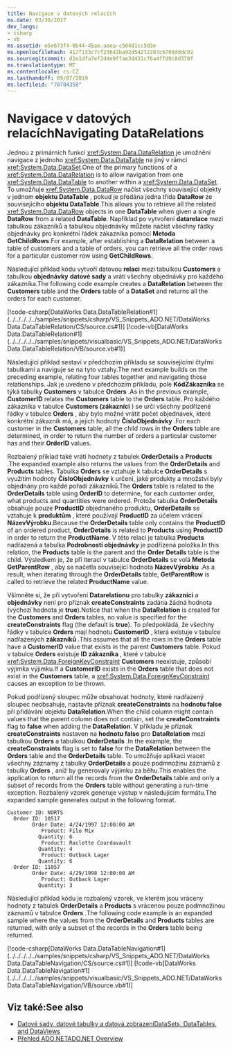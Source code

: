 ```yaml
---
title: Navigace v datových relacích
ms.date: 03/30/2017
dev_langs:
- csharp
- vb
ms.assetid: e5e673f4-9b44-45ae-aaea-c504d1cc5d3e
ms.openlocfilehash: 412f133c7cf23642ba92d54272287cb708dddc92
ms.sourcegitcommit: d2e1dfa7ef2d4e9ffae3d431cf6a4ffd9c8d378f
ms.translationtype: MT
ms.contentlocale: cs-CZ
ms.lasthandoff: 09/07/2019
ms.locfileid: "70784358"
---
```

# <a name="navigating-datarelations"></a><span data-ttu-id="7d4c5-102">Navigace v datových relacích</span><span class="sxs-lookup"><span data-stu-id="7d4c5-102">Navigating DataRelations</span></span>
<span data-ttu-id="7d4c5-103">Jednou z primárních funkcí <xref:System.Data.DataRelation> je umožnění navigace z jednoho <xref:System.Data.DataTable> na jiný v rámci <xref:System.Data.DataSet>.</span><span class="sxs-lookup"><span data-stu-id="7d4c5-103">One of the primary functions of a <xref:System.Data.DataRelation> is to allow navigation from one <xref:System.Data.DataTable> to another within a <xref:System.Data.DataSet>.</span></span> <span data-ttu-id="7d4c5-104">To umožňuje <xref:System.Data.DataRow> načíst všechny související objekty v jednom **objektu DataTable** , pokud je předána jedna třída **DataRow** ze souvisejícího **objektu DataTable**.</span><span class="sxs-lookup"><span data-stu-id="7d4c5-104">This allows you to retrieve all the related <xref:System.Data.DataRow> objects in one **DataTable** when given a single **DataRow** from a related **DataTable**.</span></span> <span data-ttu-id="7d4c5-105">Například po vytvoření **datarelace** mezi tabulkou zákazníků a tabulkou objednávky můžete načíst všechny řádky objednávky pro konkrétní řádek zákazníka pomocí **Metoda GetChildRows**.</span><span class="sxs-lookup"><span data-stu-id="7d4c5-105">For example, after establishing a **DataRelation** between a table of customers and a table of orders, you can retrieve all the order rows for a particular customer row using **GetChildRows**.</span></span>  
  
 <span data-ttu-id="7d4c5-106">Následující příklad kódu vytvoří datovou **relaci** mezi tabulkou **Customers** a tabulkou **objednávky** **datové sady** a vrátí všechny objednávky pro každého zákazníka.</span><span class="sxs-lookup"><span data-stu-id="7d4c5-106">The following code example creates a **DataRelation** between the **Customers** table and the **Orders** table of a **DataSet** and returns all the orders for each customer.</span></span>  
  
 [!code-csharp[DataWorks Data.DataTableRelation#1](../../../../../samples/snippets/csharp/VS_Snippets_ADO.NET/DataWorks Data.DataTableRelation/CS/source.cs#1)]
 [!code-vb[DataWorks Data.DataTableRelation#1](../../../../../samples/snippets/visualbasic/VS_Snippets_ADO.NET/DataWorks Data.DataTableRelation/VB/source.vb#1)]  
  
 <span data-ttu-id="7d4c5-107">Následující příklad sestaví v předchozím příkladu se souvisejícími čtyřmi tabulkami a naviguje se na tyto vztahy.</span><span class="sxs-lookup"><span data-stu-id="7d4c5-107">The next example builds on the preceding example, relating four tables together and navigating those relationships.</span></span> <span data-ttu-id="7d4c5-108">Jak je uvedeno v předchozím příkladu, pole **KódZákazníka** se týká tabulky **Customers** v tabulce **Orders** .</span><span class="sxs-lookup"><span data-stu-id="7d4c5-108">As in the previous example, **CustomerID** relates the **Customers** table to the **Orders** table.</span></span> <span data-ttu-id="7d4c5-109">Pro každého zákazníka v tabulce **Customers (zákazníci** ) se určí všechny podřízené řádky v tabulce **Orders** , aby bylo možné vrátit počet objednávek, které konkrétní zákazník má, a jejich hodnoty **ČísloObjednávky** .</span><span class="sxs-lookup"><span data-stu-id="7d4c5-109">For each customer in the **Customers** table, all the child rows in the **Orders** table are determined, in order to return the number of orders a particular customer has and their **OrderID** values.</span></span>  
  
 <span data-ttu-id="7d4c5-110">Rozbalený příklad také vrátí hodnoty z tabulek **OrderDetails** a **Products** .</span><span class="sxs-lookup"><span data-stu-id="7d4c5-110">The expanded example also returns the values from the **OrderDetails** and **Products** tables.</span></span> <span data-ttu-id="7d4c5-111">Tabulka **Orders** se vztahuje k tabulce **OrderDetails** s využitím hodnoty **ČísloObjednávky** k určení, jaké produkty a množství byly objednány pro každé pořadí zákazníků.</span><span class="sxs-lookup"><span data-stu-id="7d4c5-111">The **Orders** table is related to the **OrderDetails** table using **OrderID** to determine, for each customer order, what products and quantities were ordered.</span></span> <span data-ttu-id="7d4c5-112">Protože tabulka **OrderDetails** obsahuje pouze **ProductID** objednaného produktu, **OrderDetails** se vztahuje k **produktům** , které používají **ProductID** za účelem vrácení **NázevVýrobku**.</span><span class="sxs-lookup"><span data-stu-id="7d4c5-112">Because the **OrderDetails** table only contains the **ProductID** of an ordered product, **OrderDetails** is related to **Products** using **ProductID** in order to return the **ProductName**.</span></span> <span data-ttu-id="7d4c5-113">V této relaci je tabulka **Products** nadřazená a tabulka **Podrobnosti objednávky** je podřízená položka.</span><span class="sxs-lookup"><span data-stu-id="7d4c5-113">In this relation, the **Products** table is the parent and the **Order Details** table is the child.</span></span> <span data-ttu-id="7d4c5-114">Výsledkem je, že při iteraci v tabulce **OrderDetails** se volá **Metoda GetParentRow** , aby se načetla související hodnota **NázevVýrobku** .</span><span class="sxs-lookup"><span data-stu-id="7d4c5-114">As a result, when iterating through the **OrderDetails** table, **GetParentRow** is called to retrieve the related **ProductName** value.</span></span>  
  
 <span data-ttu-id="7d4c5-115">Všimněte si, že při vytvoření **Datarelationu** pro tabulky **zákazníci** a **objednávky** není pro příznak **createConstraints** zadána žádná hodnota (výchozí hodnota je **true**).</span><span class="sxs-lookup"><span data-stu-id="7d4c5-115">Notice that when the **DataRelation** is created for the **Customers** and **Orders** tables, no value is specified for the **createConstraints** flag (the default is **true**).</span></span> <span data-ttu-id="7d4c5-116">To předpokládá, že všechny řádky v tabulce **Orders** mají hodnotu **CustomerID** , která existuje v tabulce nadřazených **zákazníků** .</span><span class="sxs-lookup"><span data-stu-id="7d4c5-116">This assumes that all the rows in the **Orders** table have a **CustomerID** value that exists in the parent **Customers** table.</span></span> <span data-ttu-id="7d4c5-117">Pokud v tabulce **Orders** existuje **ID zákazníka** , které v tabulce <xref:System.Data.ForeignKeyConstraint> **Customers** neexistuje, způsobí výjimka výjimku.</span><span class="sxs-lookup"><span data-stu-id="7d4c5-117">If a **CustomerID** exists in the **Orders** table that does not exist in the **Customers** table, a <xref:System.Data.ForeignKeyConstraint> causes an exception to be thrown.</span></span>  
  
 <span data-ttu-id="7d4c5-118">Pokud podřízený sloupec může obsahovat hodnoty, které nadřazený sloupec neobsahuje, nastavte příznak **createConstraints** na **hodnotu false** při přidávání objektu **DataRelation**.</span><span class="sxs-lookup"><span data-stu-id="7d4c5-118">When the child column might contain values that the parent column does not contain, set the **createConstraints** flag to **false** when adding the **DataRelation**.</span></span> <span data-ttu-id="7d4c5-119">V příkladu je příznak **createConstraints** nastaven na **hodnotu false** pro **DataRelation** mezi tabulkou **Orders** a tabulkou **OrderDetails** .</span><span class="sxs-lookup"><span data-stu-id="7d4c5-119">In the example, the **createConstraints** flag is set to **false** for the **DataRelation** between the **Orders** table and the **OrderDetails** table.</span></span> <span data-ttu-id="7d4c5-120">To umožňuje aplikaci vracet všechny záznamy z tabulky **OrderDetails** a pouze podmnožinu záznamů z tabulky **Orders** , aniž by generovaly výjimku za běhu.</span><span class="sxs-lookup"><span data-stu-id="7d4c5-120">This enables the application to return all the records from the **OrderDetails** table and only a subset of records from the **Orders** table without generating a run-time exception.</span></span> <span data-ttu-id="7d4c5-121">Rozbalený vzorek generuje výstup v následujícím formátu.</span><span class="sxs-lookup"><span data-stu-id="7d4c5-121">The expanded sample generates output in the following format.</span></span>  
  
```  
Customer ID: NORTS  
  Order ID: 10517  
        Order Date: 4/24/1997 12:00:00 AM  
           Product: Filo Mix  
          Quantity: 6  
           Product: Raclette Courdavault  
          Quantity: 4  
           Product: Outback Lager  
          Quantity: 6  
  Order ID: 11057  
        Order Date: 4/29/1998 12:00:00 AM  
           Product: Outback Lager  
          Quantity: 3  
```  
  
 <span data-ttu-id="7d4c5-122">Následující příklad kódu je rozbalený vzorek, ve kterém jsou vráceny hodnoty z tabulek **OrderDetails** a **Products** s vrácenou pouze podmnožinou záznamů v tabulce **Orders** .</span><span class="sxs-lookup"><span data-stu-id="7d4c5-122">The following code example is an expanded sample where the values from the **OrderDetails** and **Products** tables are returned, with only a subset of the records in the **Orders** table being returned.</span></span>  
  
 [!code-csharp[DataWorks Data.DataTableNavigation#1](../../../../../samples/snippets/csharp/VS_Snippets_ADO.NET/DataWorks Data.DataTableNavigation/CS/source.cs#1)]
 [!code-vb[DataWorks Data.DataTableNavigation#1](../../../../../samples/snippets/visualbasic/VS_Snippets_ADO.NET/DataWorks Data.DataTableNavigation/VB/source.vb#1)]  
  
## <a name="see-also"></a><span data-ttu-id="7d4c5-123">Viz také:</span><span class="sxs-lookup"><span data-stu-id="7d4c5-123">See also</span></span>

- [<span data-ttu-id="7d4c5-124">Datové sady, datové tabulky a datová zobrazení</span><span class="sxs-lookup"><span data-stu-id="7d4c5-124">DataSets, DataTables, and DataViews</span></span>](index.md)
- [<span data-ttu-id="7d4c5-125">Přehled ADO.NET</span><span class="sxs-lookup"><span data-stu-id="7d4c5-125">ADO.NET Overview</span></span>](../ado-net-overview.md)
